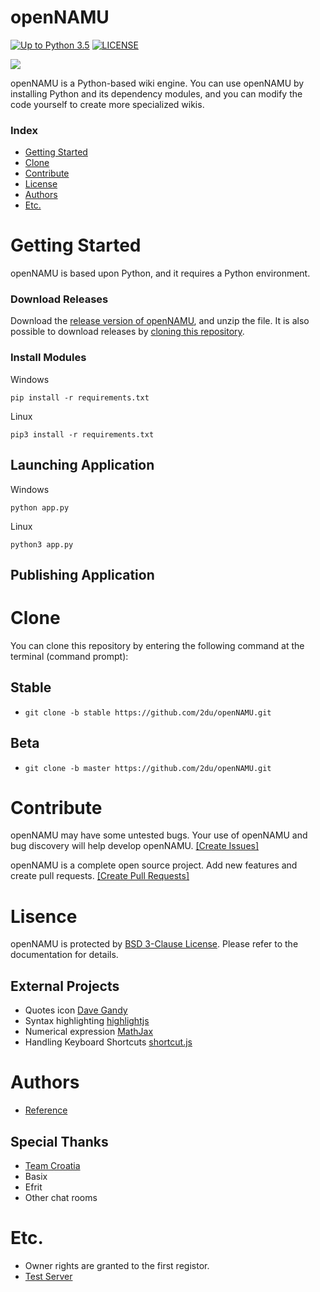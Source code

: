 ﻿openNAMU
====
[![Up to Python 3.5](https://img.shields.io/badge/python->=%203.5-blue.svg)](https://python.org)
[![LICENSE](https://img.shields.io/badge/license-BSD%203--Clause-lightgrey.svg)](./LICENSE)

![](https://raw.githubusercontent.com/2du/openNAMU/master/.github/logo.png)

openNAMU is a Python-based wiki engine. You can use openNAMU by installing Python and its dependency modules, and you can modify the code yourself to create more specialized wikis.

### Index
 * [Getting Started](#getting-started)
 * [Clone](#clone)
 * [Contribute](#contribute)
 * [License](#license)
 * [Authors](#authors)
 * [Etc.](#etc)

# Getting Started
openNAMU is based upon Python, and it requires a Python environment.

### Download Releases
Download the [release version of openNAMU](https://github.com/2du/openNAMU/releases), and unzip the file. It is also possible to download releases by [cloning this repository](#Clone).

### Install Modules
Windows
```
pip install -r requirements.txt
```

Linux
```
pip3 install -r requirements.txt
```
## Launching Application
Windows
```
python app.py
```

Linux
```
python3 app.py
```

## Publishing Application

# Clone
You can clone this repository by entering the following command at the terminal (command prompt):
## Stable
 * `git clone -b stable https://github.com/2du/openNAMU.git`

## Beta
 * `git clone -b master https://github.com/2du/openNAMU.git`

# Contribute
openNAMU may have some untested bugs. Your use of openNAMU and bug discovery will help develop openNAMU.
[[Create Issues]](https://github.com/2du/openNAMU/issues/new)

openNAMU is a complete open source project. Add new features and create pull requests.
[[Create Pull Requests]](https://github.com/2du/openNAMU/compare)

# Lisence
openNAMU is protected by [BSD 3-Clause License](./LICNESE). Please refer to the documentation for details.

## External Projects
 * Quotes icon [Dave Gandy](http://www.flaticon.com/free-icon/quote-left_25672)
 * Syntax highlighting [highlightjs](https://highlightjs.org/)
 * Numerical expression [MathJax](https://www.mathjax.org/)
 * Handling Keyboard Shortcuts [shortcut.js](http://www.openjs.com/scripts/events/keyboard_shortcuts/)

# Authors
 * [Reference](https://github.com/2DU/openNAMU/graphs/contributors)

## Special Thanks
 * [Team Croatia](https://github.com/TeamCroatia)
 * Basix
 * Efrit
 * Other chat rooms

# Etc.
 * Owner rights are granted to the first registor.
 * [Test Server](http://2du.pythonanywhere.com)

